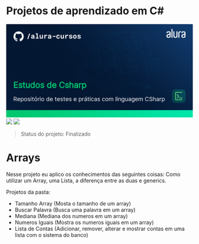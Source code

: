 # Projetos de aprendizado em C#
<img src="/Imagens/thumbnail-Estudos-de-Csharp.png" alt="CSharp"/>
<img src="https://img.shields.io/badge/dotnet_version-7.0.305-green">
<img src="https://img.shields.io/badge/Project_section-Arrays-blue">

> Status do projeto: Finalizado

<h1>Arrays</h1>
Nesse projeto eu aplico os conhecimentos das seguintes coisas: Como utilizar um Array, uma Lista, a diferença entre as duas e generics.

Projetos da pasta:
- Tamanho Array (Mosta o tamanho de um array)
- Buscar Palavra (Busca uma palavra em um array)
- Mediana (Mediana dos numeros em um array)
- Numeros Iguais (Mostra os numeros iguais em um array)
- Lista de Contas (Adicionar, remover, alterar e mostrar contas em uma lista com o sistema do banco)